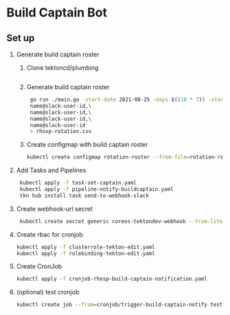 # Build Captain Bot

## Set up

1. Generate build captain roster

    1. Clone tektoncd/plumbing
        ```bash
   
        ```
    2. Generate build captain roster
        ```bash
         go run ./main.go -start-date 2021-08-25 -days $((18 * 7)) -start-name nikhilthomas@UG80L4CJ0 -names \
         name@slack-user-id,\
         name@slack-user-id,\
         name@slack-user-id,\
         name@slack-user-id
         > rhosp-rotation.csv
        ```
    3. Create configmap with build captain roster
       ```bash
       kubectl create configmap rotation-roster --from-file=rotation-roster.csv=rhosp-rotation.csv 
       ```
    
2. Add Tasks and Pipelines
   ```bash
    kubectl apply -f task-set-captain.yaml
    kubectl apply -f pipeline-notify-buildcaptain.yaml
    tkn hub install task send-to-webhook-slack
   ```
3. Create webhook-url secret
   ```bash
    kubectl create secret generic coreos-tektondev-webhook --from-literal=url=<webhook url to coreos slack #tekton-pipeline-ci>
   ```
   
5. Create rbac for cronjob
   ```bash
   kubectl apply -f clusterrole-tekton-edit.yaml
   kubectl apply -f rolebinding-tekton-edit.yaml
   ```
   
6. Create CronJob
   ```bash
   kubectl apply -f cronjob-rhosp-build-captain-notification.yaml
   ```
   
7. (optional) test cronjob
    ```bash
    kubectl create job --from=cronjob/trigger-build-captain-notify test-job-1
    ```
